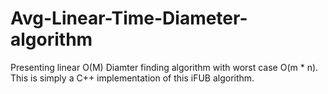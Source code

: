 # Avg-Linear-Time-Diameter-algorithm
Presenting linear O(M) Diamter finding algorithm with worst case O(m * n). This is simply a C++ implementation of this iFUB algorithm.
